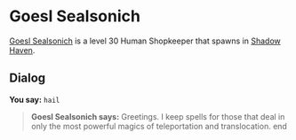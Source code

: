 # Goesl Sealsonich



[Goesl Sealsonich](/npc/150262) is a level 30 Human Shopkeeper that spawns in [Shadow Haven](/zone/150).



## Dialog

**You say:** `hail`



>**Goesl Sealsonich says:** Greetings. I keep spells for those that deal in only the most powerful magics of teleportation and translocation.
end
